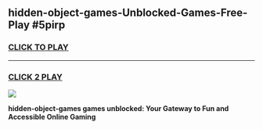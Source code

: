 
## hidden-object-games-Unblocked-Games-Free-Play #5pirp
<h3>
<a href="https://us.freeplayer.one?title=hidden-object-games&ref=9M">CLICK TO PLAY</a></h3>
<hr>

<h3>
<a href="https://us.freeplayer.one?title=hidden-object-games&ref=9M">CLICK 2 PLAY</a>
  
</h3>

<a href="https://us.freeplayer.one?title=hidden-object-games&ref=9M"><img src="https://clearcache.store/games.png"></a>


**hidden-object-games games unblocked: Your Gateway to Fun and Accessible Online Gaming**
